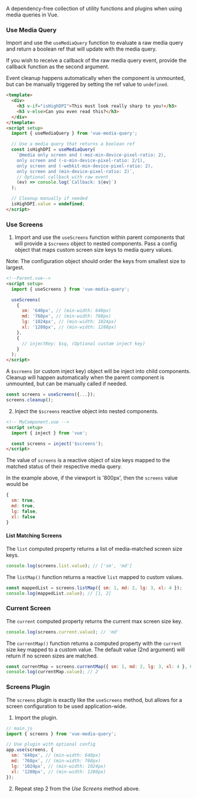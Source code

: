 A dependency-free collection of utility functions and plugins when using media queries in Vue.

### Use Media Query

Import and use the `useMediaQuery` function to evaluate a raw media query and return a boolean ref that will update with the media query.

If you wish to receive a callback of the raw media query event, provide the callback function as the second argument.

Event cleanup happens automatically when the component is unmounted, but can be manually triggered by setting the ref value to `undefined`.

```html
<template>
  <div>
    <h3 v-if="isHighDPI">This must look really sharp to you!</h3>
    <h3 v-else>Can you even read this?</h3>
  </div>
</template>
<script setup>
  import { useMediaQuery } from 'vue-media-query';

  // Use a media query that returns a boolean ref
  const isHighDPI = useMediaQuery(
    `@media only screen and (-moz-min-device-pixel-ratio: 2), 
    only screen and (-o-min-device-pixel-ratio: 2/1), 
    only screen and (-webkit-min-device-pixel-ratio: 2), 
    only screen and (min-device-pixel-ratio: 2)`,
    // Optional callback with raw event
    (ev) => console.log(`Callback: ${ev}`)
  );

  // Cleanup manually if needed
  isHighDPI.value = undefined;
</script>
```

### Use Screens

1. Import and use the `useScreens` function within parent components that will provide a `$screens` object to nested components. Pass a config object that maps custom screen size keys to media query values.

Note: The configuration object should order the keys from smallest size to largest.

```html
<!--Parent.vue-->
<script setup>
  import { useScreens } from 'vue-media-query';

  useScreens(
    {
      sm: '640px', // (min-width: 640px)
      md: '768px', // (min-width: 768px)
      lg: '1024px', // (min-width: 1024px)
      xl: '1280px', // (min-width: 1280px)
    },
    {
      // injectKey: $sq, (Optional custom inject key)
    }
  );
</script>
```

A `$screens` (or custom inject key) object will be inject into child components. Cleanup will happen automatically when the parent component is unmounted, but can be manually called if needed.

```js
const screens = useScreens({...});
screens.cleanup();
```

2. Inject the `$screens` reactive object into nested components.

```html
<!-- MyComponent.vue -->
<script setup>
  import { inject } from 'vue';

  const screens = inject('$screens');
</script>
```

The value of `screens` is a reactive object of size keys mapped to the matched status of their respective media query.

In the example above, if the viewport is '800px', then the `screens` value would be

```js
{
  sm: true,
  md: true,
  lg: false,
  xl: false
}
```

#### List Matching Screens

The `list` computed property returns a list of media-matched screen size keys.

```js
console.log(screens.list.value); // ['sm', 'md']
```

The `listMap()` function returns a reactive `list` mapped to custom values.

```js
const mappedList = screens.listMap({ sm: 1, md: 2, lg: 3, xl: 4 });
console.log(mappedList.value); // [1, 2]
```

### Current Screen

The `current` computed property returns the current max screen size key.

```js
console.log(screens.current.value); // 'md'
```

The `currentMap()` function returns a computed property with the `current` size key mapped to a custom value. The default value (2nd argument) will return if no screen sizes are matched.

```js
const currentMap = screens.currentMap({ sm: 1, md: 2, lg: 3, xl: 4 }, 0);
console.log(currentMap.value); // 2
```

### Screens Plugin

The `screens` plugin is exactly like the `useScreens` method, but allows for a screen configuration to be used application-wide.

1. Import the plugin.

```js
// main.js
import { screens } from 'vue-media-query';

// Use plugin with optional config
app.use(screens, {
  sm: '640px', // (min-width: 640px)
  md: '768px', // (min-width: 768px)
  lg: '1024px', // (min-width: 1024px)
  xl: '1280px', // (min-width: 1280px)
});
```

2. Repeat step 2 from the _Use Screens_ method above.
